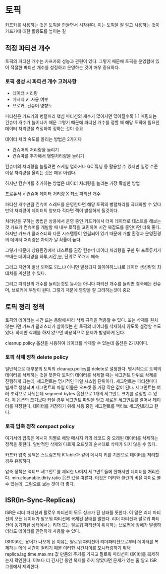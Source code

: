 # 토픽

카프카를 사용하는 것은 토픽을 만들면서 시작된다.
이는 토픽을 잘 알고 사용하는 것이 카프카에 대한 활용도를 높이는 길

## 적정 파티션 개수

토픽의 파티션 개수는 카프카의 성능과 관련이 있다. 그렇기 때문에 토픽을 운영함에 있어 적절한 파티션 개수를 성정하고 운영하는 것이 매우 중요하다.

### 토픽 생성 시 파티션 개수 고려사항

- 데이터 처리량
- 메시지 키 사용 여부
- 브로커, 컨슈머 영향도

파티션은 카프카의 병렬처리 핵심
파티션의 개수가 많아지면 많아질수록 1:1 매핑되는 컨슈머 개수가 늘어나기 때문
그렇기 때문에 파티션 개수를 정할 때 해당 토픽에 필요한 데이터 처리량을 측정하여 정하는 것이 중요

데이터 처리 속도를 올리는 방법은 2가지다
- 컨슈머의 처리량을 늘리기
- 컨슈마를 추가해서 병렬처리량을 늘리기

컨슈머의 처리량을 늘릴려면 스케일 업하거나 GC 튜닝 등 활용할 수 있지만 일정 수준 이상 처리량을 올리는 것은 매우 어렵다.

하지만 컨슈머를 추가하는 방법은 데이터 처리량을 늘리는 가장 확실한 방법

프로듀서 < 컨슈머 데이터 처리량 X 최소 파티션 개수

파티션 개수만큼 컨슈머 스레드를 운영한다면 해당 토픽의 병렬처리를 극대화할 수 있다 만약 처리량이 데이터의 양보다 적다면 렉이 발생하게 될것이다.

처리량을 구하는 방법은 상용에서 운영 중인 카프카에서 더미 데이터로 테스트를 해보는 것
카프카 컨슈머를 개발할 때 내부 로직을 고민하여 시간 복잡도를 줄인다면 더욱 좋다.
하지만 카프카 클러스터와 다른 시스템등이 연결되어 있기 때문에 개발 환경과 운영환경의 데이터 처리량은 차이가 날 확률이 높다.

그렇기 때문에 상용환경에서 테스트를 권장
컨슈머 데이터 처리량을 구한 뒤 프로듀서가 보내는 데이터양을 하루,시간,분, 단위로 쪼개서 에측

그리고 지연이 발생 되어도 되느냐 아니면 발생되지 않아야하느냐로 데이터 생성량의 최대치를 계산할 수 있다.

그리고 파티션의 개수를 늘리는것도 능사는 아니다 파티션 개수를 늘리면 결국에는 컨슈머, 브로커에 부담이 된다. 그렇기 때문에 영향을 잘 고려하는것이 중요

## 토픽 정리 정책
토픽의 데이터는 시간 또는 용량에 따라 삭제 규칙을 적용할 수 있다. 
또는 삭제를 원치 않는다면 카프카 클러스터가 살아있는 한 토픽의 데이터를 삭제하지 않도록 설정할 수도 있다.
하지만 삭제를 하지 않으면 비용적으로 문제가 발생하게 된다.

cleanup.policy 옵션을 사용하여 데이터를 삭제할 수 있는데 옵션은 2가지이다.

### 토픽 삭제 정책 delete policy

일반적으로 대부분의 토픽의 cleanup.policy를 delete로 설정한다.
명시적으로 토픽의 데이터를 삭제하는 것을 뜻한다
토픽의 데이터를 삭제할 때는 세그먼트 단위로 삭제를 진행하게 되는데, 세그먼트는 명시적인 파일 시스템 단위이다.
세그먼트는 파티션마다 별개로 생성되며 세그먼트의 파일 이름은 오프셋 중 가장 작은 값이 된다.
세그먼트는 여러 조각으로 나뉘는데 segment.bytes 옵션으로 1개의 세그먼트 크기를 설정할 수 있다.
이 옵션의 크기보다 커질 경우 세그먼트 파일을 닫고 새로운 세그먼트를 열어서 데이터를 저장한다.
데이터를 저장하기 위해 사용 중인 세그먼트를 액티브 세그먼트라고 한다.

### 토픽 압축 정책 compact policy

여기서의 압축은 메시지 키별로 해당 메시지 키의 레코드 중 오래된 데이터를 삭제하는 정책을 뜻한다.
일반적인 삭제와 다르게 오프셋의 순서대로 삭제가 되지 않을 수 있다.

카프카 압축 정책은 스트림즈의 KTable과 같이 메시지 키를 기반으로 데이터를 처리할 경우 유용하다.

압축 정책은 액티브 세그먼트를 제외한 나머지 세그먼트들에 한해서만 데이터를 처리한다.
min.cleanable.dirty.ratio 옵션 값을 따른다.
이것은 더티와 클린의 비율 차이로 볼 수 있는데, 그림으로 보는 것이 더 좋다.

## ISR(In-Sync-Replicas)

ISR은 리더 파티션과 팔로우 파티션이 모두 싱크가 된 상태를 뜻한다.
이 말은 리더 파티션의 모든 데이터가 팔오워 파티션에 복제된 상태를 말한다.
리더 파티션과 팔로워 파티션이 동기화된 상태에서는 리더 또는 팔로워 파티션이 위치하는 브로커에 장애가 발생하더라도 데이터를 안전하게 사용할 수 있다.

ISR이라는 용어가 나오게 된 이유는 팔로워 파티션이 리더파티션으로부터 데이터를 복제하는 데에 시간이 걸리기 때문
이러한 시간차이를 모니터링하기 위해 replica.lag.time.max.ms 값 만큼의 주기를 가지고 팔로워 파티션이 데이터를 복제하는지 확인한다.
이보다 더 긴시간 동안 복제를 하지 않았다면 문제가 있는 줄 알고 ISR 그룹에서 제외한다.


